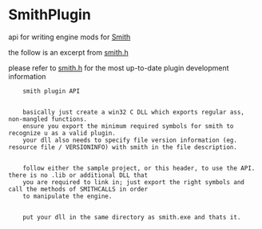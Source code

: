 # SmithPlugin
api for writing engine mods for [Smith](https://bah.wtf/smith)


the follow is an excerpt from [smith.h](https://github.com/bahstrike/SmithPlugin/blob/master/smith.h)

please refer to [smith.h](https://github.com/bahstrike/SmithPlugin/blob/master/smith.h) for the most up-to-date plugin development information




		smith plugin API
    
    
		basically just create a win32 C DLL which exports regular ass, non-mangled functions.
		ensure you export the minimum required symbols for smith to recognize u as a valid plugin.
		your dll also needs to specify file version information (eg. resource file / VERSIONINFO) with smith in the file description.
    
    
		follow either the sample project, or this header, to use the API. there is no .lib or additional DLL that
		you are required to link in; just export the right symbols and call the methods of SMITHCALLS in order
		to manipulate the engine.
    
    
		put your dll in the same directory as smith.exe and thats it.
